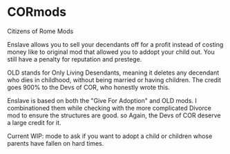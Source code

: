 # CORmods
Citizens of Rome Mods

Enslave allows you to sell your decendants off for a profit instead of costing money like to original mod that allowed you to addopt your child out. You still have a penalty for reputation and prestege.

OLD stands for Only Living Desendants, meaning it deletes any decendant who dies in childhood, without being married or having children. The credit goes 900% to the Devs of COR, who honestly wrote this.

Enslave is based on both the "Give For Adoption" and OLD mods. I combinationed them while checking with the more complicated Divorce mod to ensure the structures are good. so Again, the Devs of COR deserve a large credit for it.

Current WIP:
mode to ask if you want to adopt a child or children whose parents have fallen on hard times.
